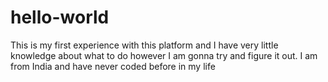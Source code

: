 # hello-world
This is my first experience with this platform and I have very little knowledge about what to do however I am gonna try and figure it out.
I am from India and have never coded before in my life
